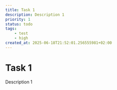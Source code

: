 ```yaml
---
title: Task 1
description: Description 1
priority: 1
status: todo
tags:
    - test
    - high
created_at: 2025-06-18T21:52:01.256555981+02:00
---
```


# Task 1

Description 1

